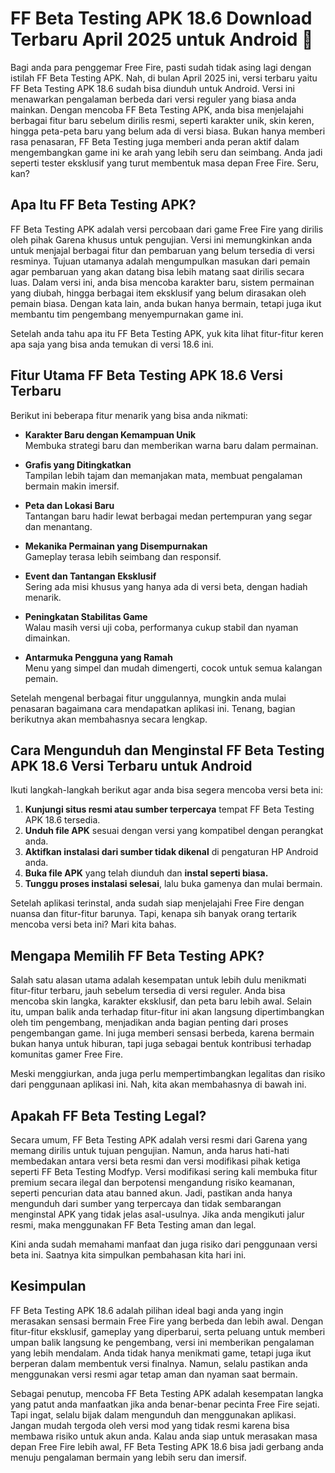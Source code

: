 # FF Beta Testing APK 18.6 Download Terbaru April 2025 untuk Android 👋

Bagi anda para penggemar Free Fire, pasti sudah tidak asing lagi dengan istilah FF Beta Testing APK. Nah, di bulan April 2025 ini, versi terbaru yaitu FF Beta Testing APK 18.6 sudah bisa diunduh untuk Android. Versi ini menawarkan pengalaman berbeda dari versi reguler yang biasa anda mainkan. Dengan mencoba FF Beta Testing APK, anda bisa menjelajahi berbagai fitur baru sebelum dirilis resmi, seperti karakter unik, skin keren, hingga peta-peta baru yang belum ada di versi biasa. Bukan hanya memberi rasa penasaran, FF Beta Testing juga memberi anda peran aktif dalam mengembangkan game ini ke arah yang lebih seru dan seimbang. Anda jadi seperti tester eksklusif yang turut membentuk masa depan Free Fire. Seru, kan?

## Apa Itu FF Beta Testing APK?

FF Beta Testing APK adalah versi percobaan dari game Free Fire yang dirilis oleh pihak Garena khusus untuk pengujian. Versi ini memungkinkan anda untuk menjajal berbagai fitur dan pembaruan yang belum tersedia di versi resminya. Tujuan utamanya adalah mengumpulkan masukan dari pemain agar pembaruan yang akan datang bisa lebih matang saat dirilis secara luas. Dalam versi ini, anda bisa mencoba karakter baru, sistem permainan yang diubah, hingga berbagai item eksklusif yang belum dirasakan oleh pemain biasa. Dengan kata lain, anda bukan hanya bermain, tetapi juga ikut membantu tim pengembang menyempurnakan game ini.

Setelah anda tahu apa itu FF Beta Testing APK, yuk kita lihat fitur-fitur keren apa saja yang bisa anda temukan di versi 18.6 ini.

## Fitur Utama FF Beta Testing APK 18.6 Versi Terbaru

Berikut ini beberapa fitur menarik yang bisa anda nikmati:

- **Karakter Baru dengan Kemampuan Unik**  
  Membuka strategi baru dan memberikan warna baru dalam permainan.

- **Grafis yang Ditingkatkan**  
  Tampilan lebih tajam dan memanjakan mata, membuat pengalaman bermain makin imersif.

- **Peta dan Lokasi Baru**  
  Tantangan baru hadir lewat berbagai medan pertempuran yang segar dan menantang.

- **Mekanika Permainan yang Disempurnakan**  
  Gameplay terasa lebih seimbang dan responsif.

- **Event dan Tantangan Eksklusif**  
  Sering ada misi khusus yang hanya ada di versi beta, dengan hadiah menarik.

- **Peningkatan Stabilitas Game**  
  Walau masih versi uji coba, performanya cukup stabil dan nyaman dimainkan.

- **Antarmuka Pengguna yang Ramah**  
  Menu yang simpel dan mudah dimengerti, cocok untuk semua kalangan pemain.

Setelah mengenal berbagai fitur unggulannya, mungkin anda mulai penasaran bagaimana cara mendapatkan aplikasi ini. Tenang, bagian berikutnya akan membahasnya secara lengkap.

## Cara Mengunduh dan Menginstal FF Beta Testing APK 18.6 Versi Terbaru untuk Android

Ikuti langkah-langkah berikut agar anda bisa segera mencoba versi beta ini:

1. **Kunjungi situs resmi atau sumber terpercaya** tempat FF Beta Testing APK 18.6 tersedia.
2. **Unduh file APK** sesuai dengan versi yang kompatibel dengan perangkat anda.
3. **Aktifkan instalasi dari sumber tidak dikenal** di pengaturan HP Android anda.
4. **Buka file APK** yang telah diunduh dan **instal seperti biasa.**
5. **Tunggu proses instalasi selesai**, lalu buka gamenya dan mulai bermain.

Setelah aplikasi terinstal, anda sudah siap menjelajahi Free Fire dengan nuansa dan fitur-fitur barunya. Tapi, kenapa sih banyak orang tertarik mencoba versi beta ini? Mari kita bahas.

## Mengapa Memilih FF Beta Testing APK?

Salah satu alasan utama adalah kesempatan untuk lebih dulu menikmati fitur-fitur terbaru, jauh sebelum tersedia di versi reguler. Anda bisa mencoba skin langka, karakter eksklusif, dan peta baru lebih awal. Selain itu, umpan balik anda terhadap fitur-fitur ini akan langsung dipertimbangkan oleh tim pengembang, menjadikan anda bagian penting dari proses pengembangan game. Ini juga memberi sensasi berbeda, karena bermain bukan hanya untuk hiburan, tapi juga sebagai bentuk kontribusi terhadap komunitas gamer Free Fire.

Meski menggiurkan, anda juga perlu mempertimbangkan legalitas dan risiko dari penggunaan aplikasi ini. Nah, kita akan membahasnya di bawah ini.

## Apakah FF Beta Testing Legal?

Secara umum, FF Beta Testing APK adalah versi resmi dari Garena yang memang dirilis untuk tujuan pengujian. Namun, anda harus hati-hati membedakan antara versi beta resmi dan versi modifikasi pihak ketiga seperti FF Beta Testing Modfyp. Versi modifikasi sering kali membuka fitur premium secara ilegal dan berpotensi mengandung risiko keamanan, seperti pencurian data atau banned akun. Jadi, pastikan anda hanya mengunduh dari sumber yang terpercaya dan tidak sembarangan menginstal APK yang tidak jelas asal-usulnya. Jika anda mengikuti jalur resmi, maka menggunakan FF Beta Testing aman dan legal.

Kini anda sudah memahami manfaat dan juga risiko dari penggunaan versi beta ini. Saatnya kita simpulkan pembahasan kita hari ini.

## Kesimpulan

FF Beta Testing APK 18.6 adalah pilihan ideal bagi anda yang ingin merasakan sensasi bermain Free Fire yang berbeda dan lebih awal. Dengan fitur-fitur eksklusif, gameplay yang diperbarui, serta peluang untuk memberi umpan balik langsung ke pengembang, versi ini memberikan pengalaman yang lebih mendalam. Anda tidak hanya menikmati game, tetapi juga ikut berperan dalam membentuk versi finalnya. Namun, selalu pastikan anda menggunakan versi resmi agar tetap aman dan nyaman saat bermain.

Sebagai penutup, mencoba FF Beta Testing APK adalah kesempatan langka yang patut anda manfaatkan jika anda benar-benar pecinta Free Fire sejati. Tapi ingat, selalu bijak dalam mengunduh dan menggunakan aplikasi. Jangan mudah tergoda oleh versi mod yang tidak resmi karena bisa membawa risiko untuk akun anda. Kalau anda siap untuk merasakan masa depan Free Fire lebih awal, FF Beta Testing APK 18.6 bisa jadi gerbang anda menuju pengalaman bermain yang lebih seru dan imersif.
